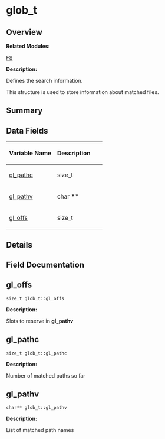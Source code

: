 # glob\_t<a name="EN-US_TOPIC_0000001054718171"></a>

## **Overview**<a name="section610754998084842"></a>

**Related Modules:**

[FS](fs.md)

**Description:**

Defines the search information. 

This structure is used to store information about matched files. 

## **Summary**<a name="section1833441792084842"></a>

## Data Fields<a name="pub-attribs"></a>

<a name="table2100106751084842"></a>
<table><thead align="left"><tr id="row2107463414084842"><th class="cellrowborder" valign="top" width="50%" id="mcps1.1.3.1.1"><p id="p448547359084842"><a name="p448547359084842"></a><a name="p448547359084842"></a>Variable Name</p>
</th>
<th class="cellrowborder" valign="top" width="50%" id="mcps1.1.3.1.2"><p id="p504260849084842"><a name="p504260849084842"></a><a name="p504260849084842"></a>Description</p>
</th>
</tr>
</thead>
<tbody><tr id="row536205749084842"><td class="cellrowborder" valign="top" width="50%" headers="mcps1.1.3.1.1 "><p id="p1171297856084842"><a name="p1171297856084842"></a><a name="p1171297856084842"></a><a href="glob_t.md#a69dc492f370a9793f06c11e3eb12f199">gl_pathc</a></p>
</td>
<td class="cellrowborder" valign="top" width="50%" headers="mcps1.1.3.1.2 "><p id="p1813797633084842"><a name="p1813797633084842"></a><a name="p1813797633084842"></a>size_t </p>
</td>
</tr>
<tr id="row398824629084842"><td class="cellrowborder" valign="top" width="50%" headers="mcps1.1.3.1.1 "><p id="p1228103466084842"><a name="p1228103466084842"></a><a name="p1228103466084842"></a><a href="glob_t.md#abd9ba3e5bd7a4767af2cd3dd98a2a64f">gl_pathv</a></p>
</td>
<td class="cellrowborder" valign="top" width="50%" headers="mcps1.1.3.1.2 "><p id="p321657837084842"><a name="p321657837084842"></a><a name="p321657837084842"></a>char ** </p>
</td>
</tr>
<tr id="row1912619242084842"><td class="cellrowborder" valign="top" width="50%" headers="mcps1.1.3.1.1 "><p id="p1869477969084842"><a name="p1869477969084842"></a><a name="p1869477969084842"></a><a href="glob_t.md#ada6945e8f6ca53ecf82c9d736fb5307e">gl_offs</a></p>
</td>
<td class="cellrowborder" valign="top" width="50%" headers="mcps1.1.3.1.2 "><p id="p1873684322084842"><a name="p1873684322084842"></a><a name="p1873684322084842"></a>size_t </p>
</td>
</tr>
</tbody>
</table>

## **Details**<a name="section667313865084842"></a>

## **Field Documentation**<a name="section1300123413084842"></a>

## gl\_offs<a name="ada6945e8f6ca53ecf82c9d736fb5307e"></a>

```
size_t glob_t::gl_offs
```

 **Description:**

Slots to reserve in  **gl\_pathv** 

## gl\_pathc<a name="a69dc492f370a9793f06c11e3eb12f199"></a>

```
size_t glob_t::gl_pathc
```

 **Description:**

Number of matched paths so far 

## gl\_pathv<a name="abd9ba3e5bd7a4767af2cd3dd98a2a64f"></a>

```
char** glob_t::gl_pathv
```

 **Description:**

List of matched path names 

